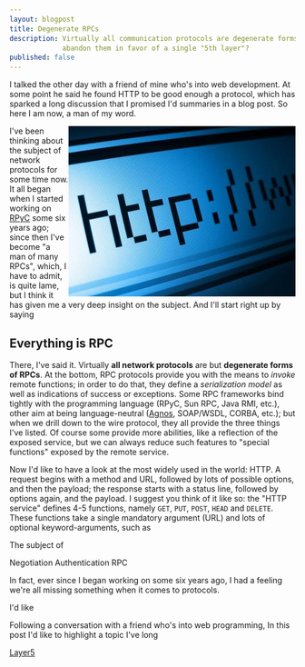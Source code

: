 ```yaml
---
layout: blogpost
title: Degenerate RPCs
description: Virtually all communication protocols are degenerate forms of RPC; so why not
             abandon them in favor of a single "5th layer"?
published: false
---
```


I talked the other day with a friend of mine who's into web development. At some point he said
he found HTTP to be good enough a protocol, which has sparked a long discussion that I promised
I'd summaries in a blog post. So here I am now, a man of my word.

<img src="/static/res/2012-02-17-http.jpg" style="float: right; with: 250px" />

I've been thinking about the subject of network protocols for some time now. It all began when
I started working on [RPyC](http://rpys.sf.net) some six years ago; since then I've become
"a man of many RPCs", which, I have to admit, is quite lame, but I think it has given me a very
deep insight on the subject. And I'll start right up by saying

## Everything is RPC ##

There, I've said it. Virtually **all network protocols** are but **degenerate forms of RPCs**.
At the bottom, RPC protocols provide you with the means to *invoke* remote functions; in order to
do that, they define a *serialization model* as well as indications of success or exceptions. Some
RPC frameworks bind tightly with the programming language (RPyC, Sun RPC, Java RMI, etc.), other
aim at being language-neutral ([Agnos](http://agnos.sf.net), SOAP/WSDL, CORBA, etc.); but when
we drill down to the wire protocol, they all provide the three things I've listed. Of course some
provide more abilities, like a reflection of the exposed service, but we can always reduce such
features to "special functions" exposed by the remote service.

Now I'd like to have a look at the most widely used in the world: HTTP. A request begins with a
method and URL, followed by lots of possible options, and then the payload; the response starts
with a status line, followed by options again, and the payload. I suggest you think of it like
so: the "HTTP service" defines 4-5 functions, namely `GET`, `PUT`, `POST`, `HEAD` and `DELETE`.
These functions take a single mandatory argument (URL) and lots of optional keyword-arguments,
such as














The subject of

Negotiation
Authentication
RPC


 In fact, ever since I began working on
 some six years ago, I had a feeling we're all missing something when
it comes to protocols.

I'd like



Following a conversation with a friend who's into web programming,
In this post I'd like to highlight a topic I've long



[Layer5](https://github.com/tomerfiliba/layer5)
